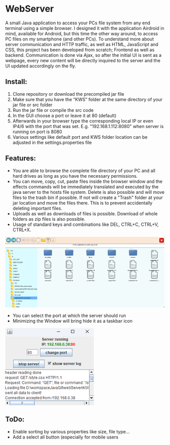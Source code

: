 # WebServer
A small Java application to access your PCs file system from any end terminal using a simple browser.
I designed it with the application Airdroid in mind, available for Android, but this time the other way around, to access PC files on my smartphone (and other PCs).
To understand more about server communication and HTTP traffic, as well as HTML, JavaScript and CSS, this project has been developed from scratch; Frontend as well as backend.
Communication is done via Ajax, so after the initial UI is sent as a webpage, every new content will be directly inquired to the server and the UI updated accordingly on the fly.

## Install:
1. Clone repository or download the precompiled jar file
2. Make sure that you have the “KWS” folder at the same directory of your jar file or src folder
3. Run the jar file or compile the src code
4. In the GUI choose a port or leave it at 80 (default)
5. Afterwards in your browser type the corresponding local IP or even IP4/6 with the port that was set. E.g. "192.168.1.112:8080" when server is running on port is 8080
6. Various settings like default port and KWS folder location can be adjusted in the settings.properties file

## Features:
- You are able to browse the complete file directory of your PC and all hard drives as long as you have the necessary permissions.
- You can move, copy, cut, paste files inside the browser window and the effects commands will be immediately translated and executed by the java server to the hosts file system. Delete is also possible and will move files to the trash bin if possible. If not will create a "Trash" folder at your jar location and move the files there. This is to prevent accidentally deleting important files.
- Uploads as well as downloads of files is possible. Download of whole folders as zip files is also possible.
- Usage of standard keys and combinations like DEL, CTRL+C, CTRL+V, CTRL+X.

![Explorer Window to browse for files](Explorer_example.png)
- You can select the port at which the server should run
- Minimizing the Window will bring hide it as a taskbar icon

![Server GUI](Server_GUI_example.png)

## ToDo:
- Enable sorting by various properties like size, file type…
- Add a select all button (especially for mobile users 

